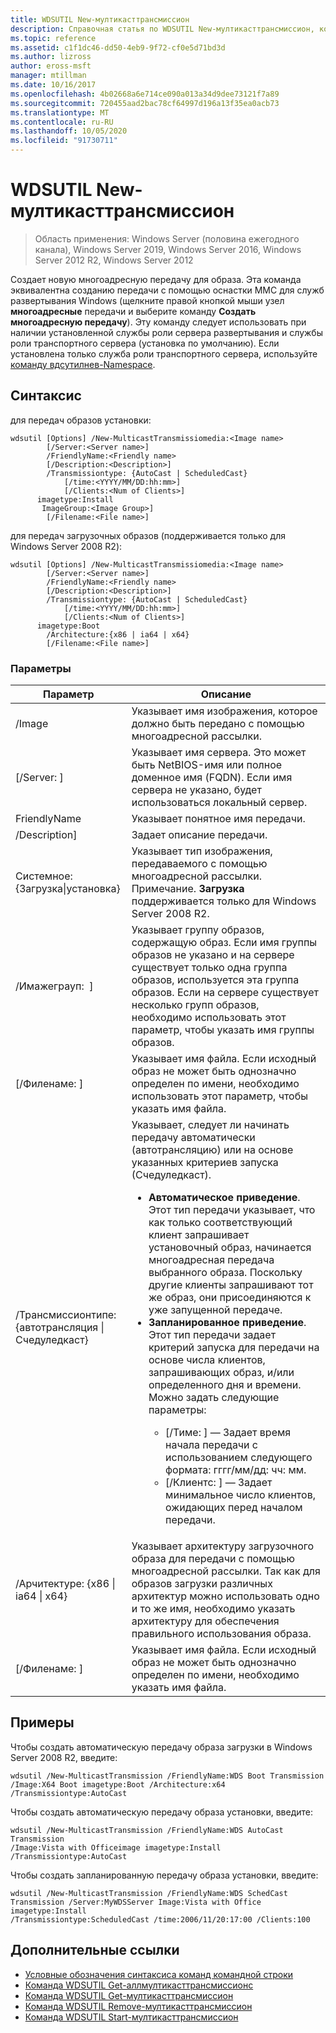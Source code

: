 ```yaml
---
title: WDSUTIL New-мултикасттрансмиссион
description: Справочная статья по WDSUTIL New-мултикасттрансмиссион, которая создает новую многоадресную передачу для образа.
ms.topic: reference
ms.assetid: c1f1dc46-dd50-4eb9-9f72-cf0e5d71bd3d
ms.author: lizross
author: eross-msft
manager: mtillman
ms.date: 10/16/2017
ms.openlocfilehash: 4b02668a6e714ce090a013a34d9dee73121f7a89
ms.sourcegitcommit: 720455aad2bac78cf64997d196a13f35ea0acb73
ms.translationtype: MT
ms.contentlocale: ru-RU
ms.lasthandoff: 10/05/2020
ms.locfileid: "91730711"
---
```

# <a name="wdsutil-new-multicasttransmission"></a>WDSUTIL New-мултикасттрансмиссион

> Область применения: Windows Server (половина ежегодного канала), Windows Server 2019, Windows Server 2016, Windows Server 2012 R2, Windows Server 2012

Создает новую многоадресную передачу для образа. Эта команда эквивалентна созданию передачи с помощью оснастки MMC для служб развертывания Windows (щелкните правой кнопкой мыши узел **многоадресные** передачи и выберите команду **Создать многоадресную передачу**). Эту команду следует использовать при наличии установленной службы роли сервера развертывания и службы роли транспортного сервера (установка по умолчанию). Если установлена только служба роли транспортного сервера, используйте [команду вдсутилнев-Namespace](wdsutil-new-namespace.md).
## <a name="syntax"></a>Синтаксис
для передач образов установки:
```
wdsutil [Options] /New-MulticastTransmissiomedia:<Image name>
        [/Server:<Server name>]
        /FriendlyName:<Friendly name>
        [/Description:<Description>]
        /Transmissiontype: {AutoCast | ScheduledCast}
            [/time:<YYYY/MM/DD:hh:mm>]
            [/Clients:<Num of Clients>]
      imagetype:Install
       ImageGroup:<Image Group>]
        [/Filename:<File name>]
```
для передач загрузочных образов (поддерживается только для Windows Server 2008 R2):
```
wdsutil [Options] /New-MulticastTransmissiomedia:<Image name>
        [/Server:<Server name>]
        /FriendlyName:<Friendly name>
        [/Description:<Description>]
        /Transmissiontype: {AutoCast | ScheduledCast}
            [/time:<YYYY/MM/DD:hh:mm>]
            [/Clients:<Num of Clients>]
      imagetype:Boot
        /Architecture:{x86 | ia64 | x64}
        [/Filename:<File name>]
```
### <a name="parameters"></a>Параметры
|Параметр|Описание|
|-------|--------|
| /Image<Image name>|Указывает имя изображения, которое должно быть передано с помощью многоадресной рассылки.|
|[/Server: <Server name> ]|Указывает имя сервера. Это может быть NetBIOS-имя или полное доменное имя (FQDN). Если имя сервера не указано, будет использоваться локальный сервер.|
|FriendlyName<Friendly name>|Указывает понятное имя передачи.|
|/Description<Description>]|Задает описание передачи.|
| Системное: {Загрузка&#124;установка}|Указывает тип изображения, передаваемого с помощью многоадресной рассылки. Примечание. **Загрузка** поддерживается только для Windows Server 2008 R2.|
| /Имажеграуп: <Image group name> ]|Указывает группу образов, содержащую образ. Если имя группы образов не указано и на сервере существует только одна группа образов, используется эта группа образов. Если на сервере существует несколько групп образов, необходимо использовать этот параметр, чтобы указать имя группы образов.|
|[/Филенаме: <File name> ]|Указывает имя файла. Если исходный образ не может быть однозначно определен по имени, необходимо использовать этот параметр, чтобы указать имя файла.|
|/Трансмиссионтипе: {автотрансляция &#124; Счедуледкаст}|Указывает, следует ли начинать передачу автоматически (автотрансляцию) или на основе указанных критериев запуска (Счедуледкаст).<p><ul><li>**Автоматическое приведение**. Этот тип передачи указывает, что как только соответствующий клиент запрашивает установочный образ, начинается многоадресная передача выбранного образа. Поскольку другие клиенты запрашивают тот же образ, они присоединяются к уже запущенной передаче.</li><li>**Запланированное приведение**. Этот тип передачи задает критерий запуска для передачи на основе числа клиентов, запрашивающих образ, и/или определенного дня и времени. Можно задать следующие параметры:<p><ul><li>[/Тиме: <time> ] — Задает время начала передачи с использованием следующего формата: гггг/мм/дд: чч: мм.</li><li>[/Клиентс: <Number of clients> ] — Задает минимальное число клиентов, ожидающих перед началом передачи.</li></ul></li></ul>|
|/Арчитектуре: {x86 &#124; ia64 &#124; x64}|Указывает архитектуру загрузочного образа для передачи с помощью многоадресной рассылки. Так как для образов загрузки различных архитектур можно использовать одно и то же имя, необходимо указать архитектуру для обеспечения правильного использования образа.|
|[/Филенаме: <File name> ]|Указывает имя файла. Если исходный образ не может быть однозначно определен по имени, необходимо указать имя файла.|
## <a name="examples"></a>Примеры
Чтобы создать автоматическую передачу образа загрузки в Windows Server 2008 R2, введите:
```
wdsutil /New-MulticastTransmission /FriendlyName:WDS Boot Transmission
/Image:X64 Boot imagetype:Boot /Architecture:x64 /Transmissiontype:AutoCast
```
Чтобы создать автоматическую передачу образа установки, введите:
```
wdsutil /New-MulticastTransmission /FriendlyName:WDS AutoCast Transmission
/Image:Vista with Officeimage imagetype:Install /Transmissiontype:AutoCast
```
Чтобы создать запланированную передачу образа установки, введите:
```
wdsutil /New-MulticastTransmission /FriendlyName:WDS SchedCast Transmission /Server:MyWDSServer Image:Vista with Office imagetype:Install
/Transmissiontype:ScheduledCast /time:2006/11/20:17:00 /Clients:100
```
## <a name="additional-references"></a>Дополнительные ссылки
- [Условные обозначения синтаксиса команд командной строки](command-line-syntax-key.md)
- [Команда WDSUTIL Get-аллмултикасттрансмиссионс](wdsutil-get-allmulticasttransmissions.md)
- [Команда WDSUTIL Get-мултикасттрансмиссион](wdsutil-get-multicasttransmission.md)
- [Команда WDSUTIL Remove-мултикасттрансмиссион](wdsutil-remove-multicasttransmission.md)
- [Команда WDSUTIL Start-мултикасттрансмиссион](wdsutil-start-multicasttransmission.md)

